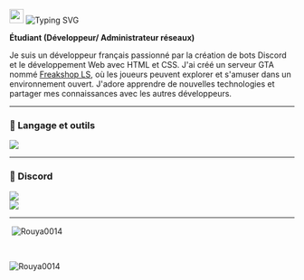 <img src="https://media.giphy.com/media/hvRJCLFzcasrR4ia7z/giphy.gif" width="25px"> <img src="https://readme-typing-svg.demolab.com?font=Fira+Code&pause=1000&width=435&lines=Hey+i'm+_Rouya+welcome+to+my+github+ https://media.giphy.com/media/hvRJCLFzcasrR4ia7z/giphy.gif" alt="Typing SVG" />


**Étudiant (Développeur/ Administrateur réseaux)**

Je suis un développeur français passionné par la création de bots Discord et le développement Web avec HTML et CSS. J'ai créé un serveur GTA nommé [Freakshop LS](https://discord.gg/WHJDmQYUSC), où les joueurs peuvent explorer et s'amuser dans un environnement ouvert. J'adore apprendre de nouvelles technologies et partager mes connaissances avec les autres développeurs.

---
### 🧰 Langage et outils
<div>
<img src="https://media.discordapp.net/attachments/1055095464380338178/1113573663061573652/Sans_titre-1.png"  />
  <br>
</div>

---

###  💬 Discord

<div>
  <a href="https://discord.com/users/338749657972998156">
    <img src="https://lanyard.cnrad.dev/api/338749657972998156"  />
  </a>
  <br>
  <a href="https://discord.gg/WHJDmQYUSC">
    <img src="https://cdn.discordapp.com/attachments/1055095464380338178/1113576997248053380/Sans_titre-2.png"  />
  </a>
</div>

---
<p>&nbsp;<img align="center" src="https://github-readme-stats.vercel.app/api?username=Rouya0014&show_icons=true&theme=tokyonight&locale=fr" alt="Rouya0014" /></p>
<br>
<p> <img src="https://komarev.com/ghpvc/?username=Rouya0014&label=Profile%20views&color=0e75b6&style=flat" alt="Rouya0014" /> </p>

